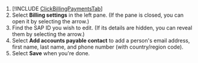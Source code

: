 1. [!INCLUDE [ClickBillingPaymentsTab](./ClickBillingPaymentsTab.md)]
1. Select **Billing settings** in the left pane. (If the pane is closed, you can open it by selecting the arrow.)
1. Find the SAP ID you wish to edit. (If its details are hidden, you can reveal them by selecting the arrow.)
1. Select **Add accounts payable contact** to add a person's email address, first name, last name, and phone number (with country/region code).
1. Select **Save** when you're done.


